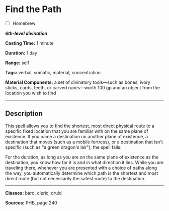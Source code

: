 # Find the Path

- [ ] Homebrew

***6th-level divination***

**Casting Time:** 1 minute

**Duration:** 1 day

**Range:** self

**Tags:** verbal, somatic, material, concentration

**Material Components:** a set of divinatory tools&mdash;such as bones, ivory sticks, cards, teeth, or carved runes&mdash;worth 100 gp and an object from the location you wish to find

---

## Description
This spell allows you to find the shortest, most direct physical route to a specific fixed location that you are familiar with on the same plane of existence.
If you name a destination on another plane of existence, a destination that moves (such as a mobile fortress), or a destination that isn't specific (such as "a green dragon's lair"), the spell fails.

For the duration, as long as you are on the same plane of existence as the destination, you know how far it is and in what direction it lies.
While you are traveling there, whenever you are presented with a choice of paths along the way, you automatically determine which path is the shortest and most direct route (but not necessarily the safest route) to the destination.

---

**Classes:** bard, cleric, druid

**Sources:** PHB, page 240

